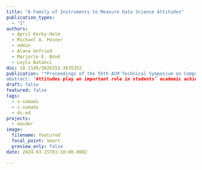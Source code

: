 ```yaml
---
title: "A Family of Instruments to Measure Data Science Attitudes"
publication_types:
  - "1"
authors:
  - April Kerby-Helm
  - Michael A. Posner
  - admin
  - Alana Unfried
  - Marjorie E. Bond
  - Leyla Batakci
doi: 10.1145/3626253.3635352
publication: "*Proceedings of the 55th ACM Technical Symposium on Computer Science Education V. 2*, 1702-1703”
abstract: "Attitudes play an important role in students’ academic achievement and retention, yet quality tools to measure them are not readily available in the new field of data science. Through funding from the National Science Foundation, we are developing a family of instruments that measure attitudes toward data science in the context of an introductory, college-level course. This poster will showcase preliminary results discussing pilot instruments to assess instructors’ attitudes toward teaching data science and an inventory which captures classroom characteristics. These instruments, based on Expectancy-Value Theory, will enable data science education researchers to evaluate pedagogical innovations and measure instructional effectiveness relating to student attitudes. We invite instructors of data science courses to join in this discussion and to use these instruments for their own data science education research projects."
draft: false
featured: false
tags:
  - s-somads
  - i-somads
  - ds-ed
projects:
  - masder
image:
  filename: featured
  focal_point: Smart
  preview_only: false
date: 2024-03-15T01:10:00.000Z

---
```

